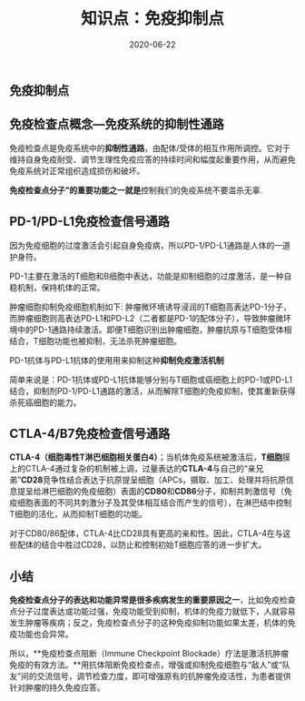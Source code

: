 ﻿---
layout: post
title: "知识点：免疫抑制点"
date: 2020-06-22
description: "肿瘤免疫"
tag: 记录零碎
---   



## 免疫抑制点 ##

## 免疫检查点概念—免疫系统的抑制性通路

免疫检查点是免疫系统中的**抑制性通路**，由配体/受体的相互作用所调控。它对于维持自身免疫耐受、调节生理性免疫应答的持续时间和幅度起重要作用，从而避免免疫系统对正常组织造成损伤和破坏。

**免疫检查点分子”的重要功能之一就是**控制我们的免疫系统不要滥杀无辜.

## PD-1/PD-L1免疫检查信号通路

因为免疫细胞的过度激活会引起自身免疫病，所以PD-1/PD-L1通路是人体的一道护身符。

PD-1主要在激活的T细胞和B细胞中表达，功能是抑制细胞的过度激活，是一种自稳机制，保持机体的正常。

肿瘤细胞抑制免疫细胞机制如下: 肿瘤微环境诱导浸润的T细胞高表达PD-1分子，而肿瘤细胞则高表达PD-L1和PD-L2（二者都是PD-1的配体分子），导致肿瘤微环境中的PD-1通路持续激活。即便T细胞识别出肿瘤细胞，肿瘤抗原与T细胞受体相结合，T细胞功能也被抑制，无法杀死肿瘤细胞。

PD-1抗体与PD-L1抗体的使用用来抑制这种**抑制免疫激活机制**

简单来说是：PD-1抗体或PD-L1抗体能够分别与T细胞或癌细胞上的PD-1或PD-L1结合，抑制剂PD-1/PD-L1通路的激活，从而解除T细胞的免疫抑制，使其重新获得杀死癌细胞的能力。

## **CTLA-4/B7免疫检查信号通路**

**CTLA-4（细胞毒性T淋巴细胞相关蛋白4）**；当机体免疫系统被激活后，**T细胞**膜上的CTLA-4通过复杂的机制被上调，过量表达的**CTLA-4**与自己的“亲兄弟”**CD28**竞争性结合表达于抗原提呈细胞（APCs，摄取、加工、处理并将抗原信息提呈给淋巴细胞的免疫细胞）表面的**CD80**和**CD86**分子，抑制共刺激信号（免疫细胞表面的不同共刺激分子及其受体相互结合而产生的信号），在淋巴结中控制T细胞的活化，从而抑制T细胞的功能。

对于CD80/86配体，CTLA-4比CD28具有更高的亲和性。因此，CTLA-4在与这些配体的结合中胜过CD28，以防止和控制初始T细胞应答的进一步扩大。

## 小结

**免疫检查点分子的表达和功能异常是很多疾病发生的重要原因之一**，比如免疫检查点分子过度表达或功能过强，免疫功能受到抑制，机体的免疫力就低下，人就容易发生肿瘤等疾病；反之，免疫检查点分子的这种免疫抑制功能如果太差，机体的免疫功能也会异常。

所以，**免疫检查点阻断（Immune Checkpoint Blockade）疗法是激活抗肿瘤免疫的有效方法。**用抗体阻断免疫检查点，增强或抑制免疫细胞与“敌人”或“队友”间的交流信号，调节检查力度，即可增强原有的抗肿瘤免疫活性，为患者提供针对肿瘤的持久免疫应答。

